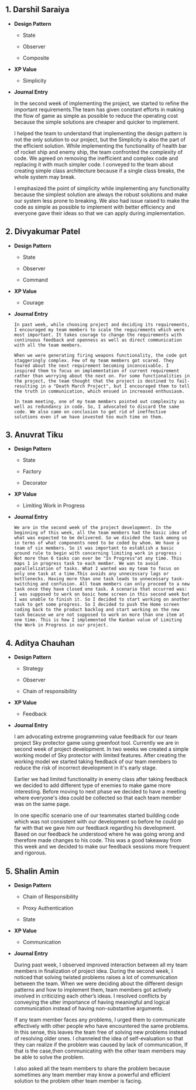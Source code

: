 ## 1. Darshil Saraiya

* **Design Pattern**

    * State
  
    * Observer
    
    * Composite
    
* **XP Value**   
  
    * Simplicity   

* **Journal Entry**

    In the second week of implementing the project, we started to refine the important requirements.The team has given constant efforts in making the flow of game as simple as possible to reduce the operating cost because the simple solutions are cheaper and quicker to implement.
    
    I helped the team to understand that implementing the design pattern is not the only solution to our project, but the Simplicity is also the part of the efficient solution. While implementing the functionality of health bar of rocket ship and enemy ship, the team confronted the complexity of code. We agreed on removing the inefficient and complex code and replacing it with much simpler code. I conveyed to the team about creating simple class architecture because if a single class breaks, the whole system may break.
    
    I emphasized the point of simplicity while implementing any functionality because the simplest solution are always the robust solutions and make our system less prone to breaking. We also had issue raised to make the code as simple as possible to implement with better efficiency and everyone gave their ideas so that we can apply during implementation.
    
## 2. Divyakumar Patel

* **Design Pattern**

    * State
  
    * Observer
    
    * Command
    
* **XP Value**   
  
    * Courage
    
* **Journal Entry**

      In past week, while choosing project and deciding its requirements, I encouraged my team members to scale the requirements which were most important. It takes courage to change the requirements with continuous feedback and openness as well as direct communication with all the team members.
      
      When we were generating firing weapons functionality, the code got staggeringly complex. Few of my team members got scared. They feared about the next requirement becoming inconceivable. I inspired them to focus on implementation of current requirement rather than worrying about the next on. For some functionalities in the project, the team thought that the project is destined to fail- resulting in a "Death March Project", but I encouraged them to tell the truth in communication, which ensued in increased enthusiasm.
      
      In team meeting, one of my team members pointed out complexity as well as redundancy in code. So, I advocated to discard the same code. We also came on conclusion to get rid of ineffective solutions even if we have invested too much time on them.
      
## 3. Anuvrat Tiku

* **Design Pattern**

    * State
  
    * Factory
    
    * Decorator
    
* **XP Value**   
  
    * Limiting Work in Progress
    
* **Journal Entry**

      We are in the second week of the project development. In the beginning of this week, all the team members had the basic idea of what was expected to be delivered. So we divided the task among us in terms of what components need to be coded by whom. We have a team of six members. So it was important to establish a basic ground rule to begin with concerning limiting work in progress : Not more than 6 tasks can ever be "In Progress"at any time. This maps 1 in progress task to each member. We wan to avoid parallelization of tasks. What I wanted was my team to focus on only one task at a time.This avoids any unnecessary lags or bottlenecks. Having more than one task leads to unnecessary task-switching and confusion. All team members can only proceed to a new task once they have closed one task. A scenario that occurred was: I was supposed to work on basic home screen in this second week but I was unable to finish it. So I decided to start working on another task to get some progress. So I decided to push the Home screen coding back to the product backlog and start working on the new task because we are not supposed to work on more than one item at one time. This is how I implemented the Kanban value of Limiting the Work in Progress in our project.  

 ## 4. Aditya Chauhan

* **Design Pattern**

    * Strategy
  
    * Observer
    
    * Chain of responsibility
    
* **XP Value**   
  
    * Feedback   

* **Journal Entry**

    I am advocating extreme programming value feedback for our team project Sky protector game using greenfoot tool. Currently we are in second week of project development. In two weeks we created a simple working model of Sky protector with limited features. After creating the working model we started taking feedback of our team members to reduce the risk of incorrect development in it's early stage.
    
    Earlier we had limited functionality in enemy class after taking feedback we decided to add different type of enemies to make game more interesting. Before moving to next phase we decided to have a meeting where everyone's idea could be collected so that each team member was on the same  page.
    
    In one specific scenario one of our teammates started building code which was not consistent with our development so before he could go far with that we gave him our feedback regarding his development. Based on our feedback he understood where he was going wrong and therefore made changes to his code. This was a good takeaway from this week and we decided to make our feedback sessions more frequent and rigorous.  

## 5. Shalin Amin

* **Design Pattern**

    * Chain of Responsibility
      
    * Proxy Authentication
    
    * State

* **XP Value**   
  
    * Communication  

* **Journal Entry**

    During past week, I observed improved interaction between all my team members in finalization of project idea. During the second week, I noticed that solving twisted problems raises a lot of communication between the team. When we were deciding about the different design patterns and how to implement them, team members got actively involved in criticizing each other’s ideas. I resolved conflicts by conveying the utter importance of having meaningful and logical communication instead of having non-substantive arguments.

    
    If any team member faces any problems, I urged them to communicate effectively with other people who have encountered the same problems. In this sense, this leaves the team free of solving new problems instead of resolving older ones. I channeled the idea of self-evaluation so that they can realize if the problem was caused by lack of communication, If that is the case,then communicating with the other team members may be able to solve the problem.

    
    I also asked all the team members to share the problem because sometimes any team member may know a powerful and efficient solution to the problem other team member is facing.
